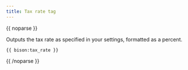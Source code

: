 ```yaml
---
title: Tax rate tag
---
```

{{ noparse }}

Outputs the tax rate as specified in your settings, formatted as a percent.

    {{ bison:tax_rate }}

{{ /noparse }}
